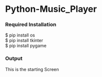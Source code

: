 # Python-Music_Player

<h3> Required Installation </h3>
$ pip install os <br>
$ pip install tkinter <br>
$ pip install pygame <br>

<h3>Output</h3>
This is the starting Screen
<a href = "https://raw.githubusercontent.com/ankita2002/Python-Music_Player/main/Mini%20Music%20Player%2003-03-2021%2019_59_55.png">
